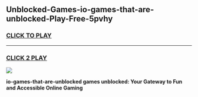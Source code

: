 
## Unblocked-Games-io-games-that-are-unblocked-Play-Free-5pvhy
<h3>
<a href="https://premium76.site?title=io-games-that-are-unblocked&ref=21A">CLICK TO PLAY</a></h3>
<hr>

<h3>
<a href="https://premium76.site?title=io-games-that-are-unblocked&ref=21A">CLICK 2 PLAY</a>
  
</h3>

<a href="https://premium76.site?title=io-games-that-are-unblocked&ref=21A"><img src="https://clearcache.store/games.png"></a>


**io-games-that-are-unblocked games unblocked: Your Gateway to Fun and Accessible Online Gaming**
